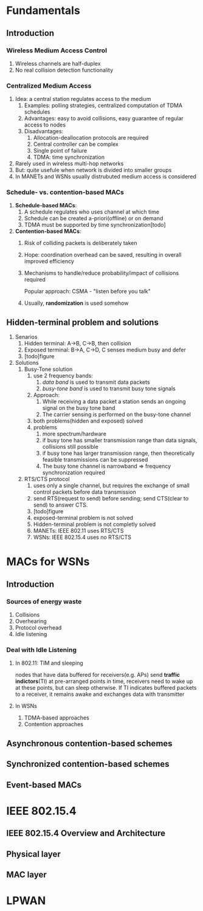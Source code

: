 # Fundamentals
## Introduction
### Wireless Medium Access Control
1. Wireless channels are half-duplex
2. No real collision detection functionality

### Centralized Medium Access
1. Idea: a central station regulates access to the medium
    1. Examples: polling strategies, centralized computation of TDMA schedules
    2. Advantages: easy to avoid collisions, easy guarantee of regular access to nodes
    3. Disadvantages:
        1. Allocation-deallocation protocols are required
        2. Central controller can be complex
        3. Single point of failure
        4. TDMA: time synchronization
2. Rarely used in wireless multi-hop networks
3. But: quite usefule when network is divided into smaller groups
4. In MANETs and WSNs usually distrubuted medium access is considered

### Schedule- vs. contention-based MACs
1. **Schedule-based MACs**:
    1. A schedule regulates who uses channel at which time
    2. Schedule can be created a-priori(offline) or on demand
    3. TDMA must be supported by time synchronization[todo]
2. **Contention-based MACs**:
    1. Risk of colliding packets is deliberately taken
    2. Hope: coordination overhead can be saved, resulting in overall improved efficiency
    3. Mechanisms to handle/reduce probability/impact of collisions required

       Popular approach: CSMA - "listen before you talk"
    4. Usually, **randomization** is used somehow

## Hidden-terminal problem and solutions
1. Senarios
    1. Hidden terminal: A->B, C->B, then collision
    2. Exposed terminal: B->A, C->D, C senses medium busy and defer
    3. [todo]figure
2. Solutions
    1. Busy-Tone solution
        1. use 2 frequency bands:
            1. *data band* is used to transmit data packets
            2. *busy-tone band* is used to transmit busy tone signals
        2. Approach:
            1. While receiving a data packet a station sends an ongoing signal on the busy tone band
            2. The carrier sensing is performed on the busy-tone channel
        3. both problems(hidden and exposed) solved
        3. problems
            1. more spectrum/hardware
            2. if busy tone has smaller transmission range than data signals, collisions still possible
            2. if busy tone has larger transmission range, then theoretically feasible transmissions can be suppressed
            3. The busy tone channel is narrowband => frequency synchronization required
    2. RTS/CTS protocol
        1. uses only a single channel, but requires the exchange of small control packets before data transmission
        2. send RTS(request to send) before sending; send CTS(clear to send) to answer CTS.
        3. [todo]figure
        4. exposed-terminal problem is not solved
        4. Hidden-terminal problem is not completly solved
        5. MANETs: IEEE 802.11 uses RTS/CTS
        6. WSNs: IEEE 802.15.4 uses no RTS/CTS

# MACs for WSNs
## Introduction
### Sources of energy waste
1. Collisions
2. Overhearing
3. Protocol overhead
4. Idle listening

### Deal with Idle Listening
1. In 802.11: TIM and sleeping

   nodes that have data buffered for receivers(e.g. APs) send **traffic indictors**(TI) at pre-arranged points in time, receivers need to wake up at these points, but can sleep otherwise. If TI indicates buffered packets to a receiver, it remains awake and exchanges data with transmitter
2. In WSNs
    1. TDMA-based approaches
    2. Contention approaches
## Asynchronous contention-based schemes
## Synchronized contention-based schemes
## Event-based MACs

# IEEE 802.15.4
## IEEE 802.15.4 Overview and Architecture
## Physical layer
## MAC layer

# LPWAN

